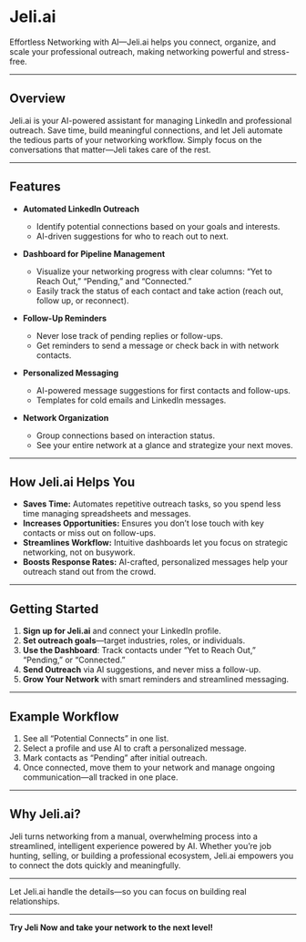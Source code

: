 # Jeli.ai

Effortless Networking with AI—Jeli.ai helps you connect, organize, and scale your professional outreach, making networking powerful and stress-free.

---

## Overview

Jeli.ai is your AI-powered assistant for managing LinkedIn and professional outreach. Save time, build meaningful connections, and let Jeli automate the tedious parts of your networking workflow. Simply focus on the conversations that matter—Jeli takes care of the rest.

---

## Features

- **Automated LinkedIn Outreach**
  - Identify potential connections based on your goals and interests.
  - AI-driven suggestions for who to reach out to next.

- **Dashboard for Pipeline Management**
  - Visualize your networking progress with clear columns: “Yet to Reach Out,” “Pending,” and “Connected.”
  - Easily track the status of each contact and take action (reach out, follow up, or reconnect).

- **Follow-Up Reminders**
  - Never lose track of pending replies or follow-ups.
  - Get reminders to send a message or check back in with network contacts.

- **Personalized Messaging**
  - AI-powered message suggestions for first contacts and follow-ups.
  - Templates for cold emails and LinkedIn messages.

- **Network Organization**
  - Group connections based on interaction status.
  - See your entire network at a glance and strategize your next moves.

---

## How Jeli.ai Helps You

- **Saves Time:** Automates repetitive outreach tasks, so you spend less time managing spreadsheets and messages.
- **Increases Opportunities:** Ensures you don’t lose touch with key contacts or miss out on follow-ups.
- **Streamlines Workflow:** Intuitive dashboards let you focus on strategic networking, not on busywork.
- **Boosts Response Rates:** AI-crafted, personalized messages help your outreach stand out from the crowd.

---

## Getting Started

1. **Sign up for Jeli.ai** and connect your LinkedIn profile.
2. **Set outreach goals**—target industries, roles, or individuals.
3. **Use the Dashboard**: Track contacts under “Yet to Reach Out,” “Pending,” or “Connected.”
4. **Send Outreach** via AI suggestions, and never miss a follow-up.
5. **Grow Your Network** with smart reminders and streamlined messaging.

---

## Example Workflow

1. See all “Potential Connects” in one list.
2. Select a profile and use AI to craft a personalized message.
3. Mark contacts as “Pending” after initial outreach.
4. Once connected, move them to your network and manage ongoing communication—all tracked in one place.

---

## Why Jeli.ai?

Jeli turns networking from a manual, overwhelming process into a streamlined, intelligent experience powered by AI. Whether you’re job hunting, selling, or building a professional ecosystem, Jeli.ai empowers you to connect the dots quickly and meaningfully.

---

Let Jeli.ai handle the details—so you can focus on building real relationships.

---

**Try Jeli Now and take your network to the next level!**
